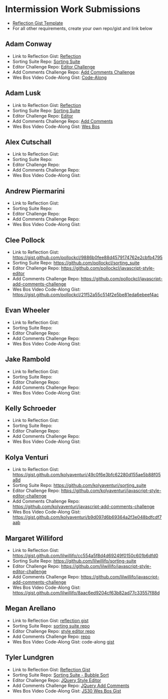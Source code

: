 # Intermission Work Submissions

* [Reflection Gist Template](https://gist.github.com/case-eee/6a5b06bf88c3fa82d9498c6763314ae4)
* For all other requirements, create your own repo/gist and link below

## Adam Conway
- Link to Reflection Gist: [Reflection](https://gist.github.com/adam-conway/62ef72b0b42a57aa5a3a6ee80a6a13f1)
- Sorting Suite Repo: [Sorting Suite](https://github.com/adam-conway/sorting-suite)
- Editor Challenge Repo: [Editor Challenge](https://github.com/adam-conway/javascript-style-editor-challenge)
- Add Comments Challenge Repo: [Add Comments Challenge](https://github.com/adam-conway/javascript-add-comments-challenge)
- Wes Bos Video Code-Along Gist: [Code-Along](https://gist.github.com/adam-conway/65f5d005a14e66297d71456873655884)

## Adam Lusk
- Link to Reflection Gist: [Reflection](https://gist.github.com/Vadlusk/102481b75ff7f9e8244f837036590612)
- Sorting Suite Repo: [Sorting Suite](https://github.com/Vadlusk/sorting-suite)
- Editor Challenge Repo: [Editor](https://github.com/Vadlusk/javascript-style-editor-challenge)
- Add Comments Challenge Repo: [Add Comments](https://github.com/Vadlusk/javascript-add-comments-challenge)
- Wes Bos Video Code-Along Gist: [Wes Bos](https://gist.github.com/Vadlusk/eb5445386fc281983ae913c44dac843d)

## Alex Cutschall
- Link to Reflection Gist:
- Sorting Suite Repo:
- Editor Challenge Repo:
- Add Comments Challenge Repo:
- Wes Bos Video Code-Along Gist:

## Andrew Piermarini
- Link to Reflection Gist:
- Sorting Suite Repo:
- Editor Challenge Repo:
- Add Comments Challenge Repo:
- Wes Bos Video Code-Along Gist:

## Clee Pollock
- Link to Reflection Gist: https://gist.github.com/pollockcl/9886b0fee88d4579174762e2cbfb4795
- Sorting Suite Repo: https://github.com/pollockcl/sorting_suite
- Editor Challenge Repo: https://github.com/pollockcl/javascript-style-editor
- Add Comments Challenge Repo: https://github.com/pollockcl/javascript-add-comments-challenge
- Wes Bos Video Code-Along Gist: https://gist.github.com/pollockcl/21f52a55c514f2e5be81eda6ebeef4ac

## Evan Wheeler
- Link to Reflection Gist:
- Sorting Suite Repo:
- Editor Challenge Repo:
- Add Comments Challenge Repo:
- Wes Bos Video Code-Along Gist:

## Jake Rambold
- Link to Reflection Gist:
- Sorting Suite Repo:
- Editor Challenge Repo:
- Add Comments Challenge Repo:
- Wes Bos Video Code-Along Gist:

## Kelly Schroeder
- Link to Reflection Gist:
- Sorting Suite Repo:
- Editor Challenge Repo:
- Add Comments Challenge Repo:
- Wes Bos Video Code-Along Gist:

## Kolya Venturi
- Link to Reflection Gist: https://gist.github.com/kolyaventuri/49c0f6e3bfc62280d155ae5b88f05a8d
- Sorting Suite Repo: https://github.com/kolyaventuri/sorting_suite
- Editor Challenge Repo: https://github.com/kolyaventuri/javascript-style-editor-challenge
- Add Comments Challenge Repo: https://github.com/kolyaventuri/javascript-add-comments-challenge
- Wes Bos Video Code-Along Gist: https://gist.github.com/kolyaventuri/b9d097d6b69364a2f3e048bdfcdf7aab

## Margaret Williford
- Link to Reflection Gist: https://gist.github.com/lilwillifo/cc554a5f8d4d69249f0150c601b6dfd0
- Sorting Suite Repo: https://github.com/lilwillifo/sorting-suite
- Editor Challenge Repo: https://github.com/lilwillifo/javascript-style-editor-challenge
- Add Comments Challenge Repo: https://github.com/lilwillifo/javascript-add-comments-challenge
- Wes Bos Video Code-Along Gist: https://gist.github.com/lilwillifo/8aac6ed9204cf63b82ad77c33557f88d

## Megan Arellano
- Link to Reflection Gist: [reflection gist](https://gist.github.com/ssciolist/0197219f47d0e82f37713ccb5f48c2a6)
- Sorting Suite Repo: [sorting suite repo](https://github.com/ssciolist/sorting-suite)
- Editor Challenge Repo: [style editor repo](https://github.com/ssciolist/javascript-style-editor-challenge)
- Add Comments Challenge Repo: [repo](https://github.com/ssciolist/javascript-add-comments-challenge)
- Wes Bos Video Code-Along Gist: code-along [gist](https://gist.github.com/ssciolist/80032c6f4ff94a2b39a3bd9aecf80e65)

## Tyler Lundgren
- Link to Reflection Gist: [Reflection Gist](https://gist.github.com/nergdnvlt/5c71fe5f57af941aa49f35d9d0a049b9)
- Sorting Suite Repo: [Sorting Suite - Bubble Sort](https://github.com/nergdnvlt/sorting_suite)
- Editor Challenge Repo: [JQuery Style Editor](https://github.com/nergdnvlt/style_editor)
- Add Comments Challenge Repo: [JQuery Add Comments](https://github.com/nergdnvlt/javascript-add-comments-challenge)
- Wes Bos Video Code-Along Gist: [JS30 Wes Bos Gist](https://gist.github.com/nergdnvlt/00b022dddc7f952d5c767224d9eda427)
